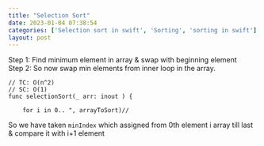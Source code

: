 ```yaml
---
title: "Selection Sort"
date: 2023-01-04 07:38:54
categories: ['Selection sort in swift', 'Sorting', 'sorting in swift']
layout: post
---
```


<!-- wp:paragraph -->
Step 1: Find minimum element in array & swap with beginning element <br>Step 2: So now swap min elements from inner loop in the array. 


<!-- /wp:paragraph -->

<!-- wp:code -->
<pre class="wp-block-code"><code lang="swift" class="language-swift">// TC: O(n^2)
// SC: O(1)
func selectionSort(_ arr: inout ) {
    
    for i in 0..<arr.count {
        var minIndex = i
        for j in i+1..<arr.count {
            if arr < arr {
                minIndex = j
            }
        }
        arr.swapAt(i, minIndex)
    }
}

var arrayToSort:  = 
selectionSort(&arrayToSort)
print("Sorted Array--> ", arrayToSort)// 
</code></pre>
<!-- /wp:code -->

<!-- wp:paragraph -->
So we have taken `minIndex` which assigned from 0th element i array till last & compare it with i+1 element


<!-- /wp:paragraph -->